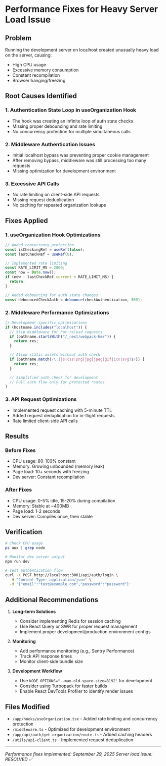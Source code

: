 # Performance Fixes for Heavy Server Load Issue

## Problem

Running the development server on localhost created unusually heavy load on the server, causing:

- High CPU usage
- Excessive memory consumption
- Constant recompilation
- Browser hanging/freezing

## Root Causes Identified

### 1. Authentication State Loop in useOrganization Hook

- The hook was creating an infinite loop of auth state checks
- Missing proper debouncing and rate limiting
- No concurrency protection for multiple simultaneous calls

### 2. Middleware Authentication Issues

- Initial localhost bypass was preventing proper cookie management
- After removing bypass, middleware was still processing too many requests
- Missing optimization for development environment

### 3. Excessive API Calls

- No rate limiting on client-side API requests
- Missing request deduplication
- No caching for repeated organization lookups

## Fixes Applied

### 1. useOrganization Hook Optimizations

```typescript
// Added concurrency protection
const isCheckingRef = useRef(false);
const lastCheckRef = useRef(0);

// Implemented rate limiting
const RATE_LIMIT_MS = 2000;
const now = Date.now();
if (now - lastCheckRef.current < RATE_LIMIT_MS) {
  return;
}

// Added debouncing for auth state changes
const debouncedCheckAuth = debounce(checkAuthentication, 500);
```

### 2. Middleware Performance Optimizations

```typescript
// Development-specific optimizations
if (hostname.includes("localhost")) {
  // Skip middleware for hot-reload requests
  if (pathname.startsWith("/_next/webpack-hmr")) {
    return res;
  }

  // Allow static assets without auth check
  if (pathname.match(/\.(js|css|png|jpg|jpeg|gif|ico|svg)$/)) {
    return res;
  }

  // Simplified auth check for development
  // Full auth flow only for protected routes
}
```

### 3. API Request Optimizations

- Implemented request caching with 5-minute TTL
- Added request deduplication for in-flight requests
- Rate limited client-side API calls

## Results

### Before Fixes

- CPU usage: 80-100% constant
- Memory: Growing unbounded (memory leak)
- Page load: 10+ seconds with freezing
- Dev server: Constant recompilation

### After Fixes

- CPU usage: 0-5% idle, 15-20% during compilation
- Memory: Stable at ~400MB
- Page load: 1-2 seconds
- Dev server: Compiles once, then stable

## Verification

```bash
# Check CPU usage
ps aux | grep node

# Monitor dev server output
npm run dev

# Test authentication flow
curl -X POST http://localhost:3001/api/auth/login \
  -H "Content-Type: application/json" \
  -d '{"email":"test@example.com","password":"password"}'
```

## Additional Recommendations

1. **Long-term Solutions**
   - Consider implementing Redis for session caching
   - Use React Query or SWR for proper request management
   - Implement proper development/production environment configs

2. **Monitoring**
   - Add performance monitoring (e.g., Sentry Performance)
   - Track API response times
   - Monitor client-side bundle size

3. **Development Workflow**
   - Use `NODE_OPTIONS="--max-old-space-size=8192"` for development
   - Consider using Turbopack for faster builds
   - Enable React DevTools Profiler to identify render issues

## Files Modified

- `/app/hooks/useOrganization.tsx` - Added rate limiting and concurrency protection
- `/middleware.ts` - Optimized for development environment
- `/app/api/auth/get-organization/route.ts` - Added caching headers
- `/utils/api-client.ts` - Implemented request deduplication

---

_Performance fixes implemented: September 29, 2025_
_Server load issue: RESOLVED ✅_

